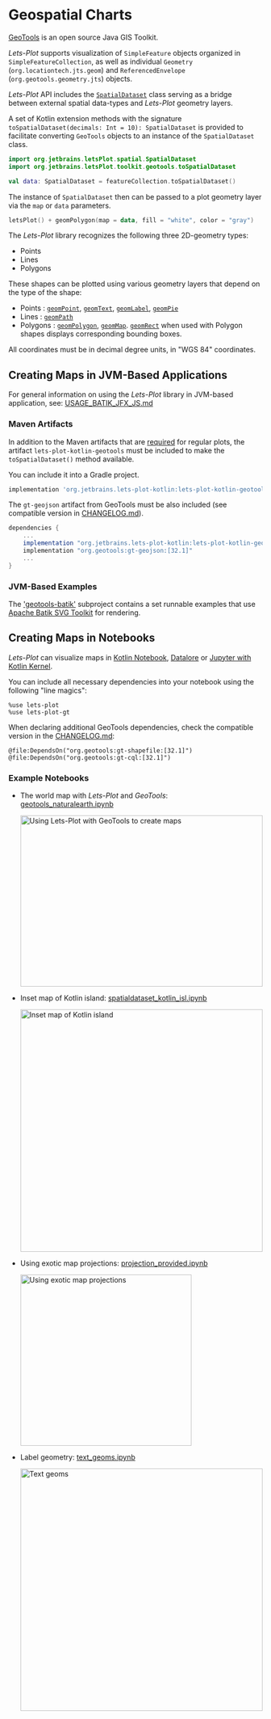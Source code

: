 # Geospatial Charts

[GeoTools](https://www.geotools.org/) is an open source Java GIS Toolkit.

*Lets-Plot* supports visualization of `SimpleFeature` objects organized in `SimpleFeatureCollection`, as well as
individual `Geometry`  (`org.locationtech.jts.geom`) and `ReferencedEnvelope` (`org.geotools.geometry.jts`) objects.

*Lets-Plot* API includes the [`SpatialDataset`](%api_spatial%) class serving as a bridge between external
spatial data-types and *Lets-Plot* geometry layers.

A set of Kotlin extension methods with the signature `toSpatialDataset(decimals: Int = 10): SpatialDataset` is provided
to facilitate converting `GeoTools` objects to an instance of the `SpatialDataset` class.

```kotlin
import org.jetbrains.letsPlot.spatial.SpatialDataset
import org.jetbrains.letsPlot.toolkit.geotools.toSpatialDataset

val data: SpatialDataset = featureCollection.toSpatialDataset()
```

The instance of `SpatialDataset` then can be passed to a plot geometry layer via the `map` or `data` parameters.

```kotlin
letsPlot() + geomPolygon(map = data, fill = "white", color = "gray")
```

The *Lets-Plot* library recognizes the following three 2D-geometry types:

- Points
- Lines
- Polygons

These shapes can be plotted using various geometry layers that depend on the type of the shape:

- Points : [`geomPoint`](%api_geom%/geom-point/index.html), [`geomText`](%api_geom%/geom-text/index.html), [`geomLabel`](%api_geom%/geom-label/index.html), [`geomPie`](%api_geom%/geom-pie/index.html)
- Lines : [`geomPath`](%api_geom%/geom-path/index.html)
- Polygons : [`geomPolygon`](%api_geom%/geom-polygon/index.html), [`geomMap`](%api_geom%/geom-map/index.html). [`geomRect`](%api_geom%/geom-rect/index.html) when used with Polygon shapes displays corresponding bounding boxes.

All coordinates must be in decimal degree units, in "WGS 84" coordinates.

## Creating Maps in JVM-Based Applications

For general information on using the *Lets-Plot* library in JVM-based application, see: [USAGE_BATIK_JFX_JS.md](https://github.com/JetBrains/lets-plot-kotlin/blob/master/USAGE_BATIK_JFX_JS.md)

### Maven Artifacts

In addition to the Maven artifacts that are [required](https://github.com/JetBrains/lets-plot-kotlin/blob/master/USAGE_BATIK_JFX_JS.md#dependencies)
for regular plots, the artifact `lets-plot-kotlin-geotools` must be included to make the `toSpatialDataset()` method available.

You can include it into a Gradle project.

```groovy
implementation 'org.jetbrains.lets-plot-kotlin:lets-plot-kotlin-geotools:%version%'
```

The `gt-geojson` artifact from GeoTools must be also included (see compatible version in [CHANGELOG.md](https://github.com/JetBrains/lets-plot-kotlin/blob/master/CHANGELOG.md)).

```groovy
dependencies {   
    ...
    implementation "org.jetbrains.lets-plot-kotlin:lets-plot-kotlin-geotools:%version%"
    implementation "org.geotools:gt-geojson:[32.1]"               
    ...
}
```

### JVM-Based Examples

The ['geotools-batik'](https://github.com/JetBrains/lets-plot-kotlin/tree/master/demo/geotools-batik) subproject
contains a set runnable examples that use [Apache Batik SVG Toolkit](https://xmlgraphics.apache.org/batik/)
for rendering.

## Creating Maps in Notebooks

*Lets-Plot* can visualize maps in [Kotlin Notebook](https://plugins.jetbrains.com/plugin/16340-kotlin-notebook), [Datalore](https://datalore.jetbrains.com) or [Jupyter with Kotlin Kernel](https://github.com/Kotlin/kotlin-jupyter#readme).

You can include all necessary dependencies into your notebook using the following "line magics":

```
%use lets-plot
%use lets-plot-gt
```

When declaring additional GeoTools dependencies, check the compatible version in the [CHANGELOG.md](https://github.com/JetBrains/lets-plot-kotlin/blob/master/CHANGELOG.md):

```
@file:DependsOn("org.geotools:gt-shapefile:[32.1]")
@file:DependsOn("org.geotools:gt-cql:[32.1]")
```

### Example Notebooks

- The world map with *Lets-Plot* and *GeoTools*:
  [geotools_naturalearth.ipynb](%nb-geotools_naturalearth%)

  <img src="geotools_naturalearth.png" alt="Using Lets-Plot with GeoTools to create maps" width="480" height="339"/>

- Inset map of Kotlin island:
  [spatialdataset_kotlin_isl.ipynb](%nb-spatialdataset_kotlin_isl%)

  <img src="spatialdataset_kotlin_isl.png" alt="Inset map of Kotlin island" width="480"/>

- Using exotic map projections:
  [projection_provided.ipynb](%nb-projection_provided%)

  <img src="projection_provided.png" alt="Using exotic map projections" height="339"/>

- Label geometry:
  [text_geoms.ipynb](%nb-text_geoms%)

  <img src="text_geoms.png" alt="Text geoms" width="480"/>